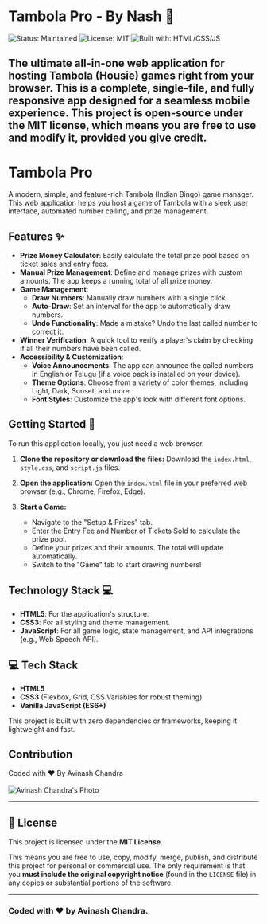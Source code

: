 # Tambola Pro - By Nash 🎲

![Status: Maintained](https://img.shields.io/badge/status-maintained-green.svg)
![License: MIT](https://img.shields.io/badge/License-MIT-yellow.svg)
![Built with: HTML/CSS/JS](https://img.shields.io/badge/Built%20with-HTML%2FCSS%2FJS-orange.svg)

The ultimate all-in-one web application for hosting Tambola (Housie) games right from your browser. This is a complete, single-file, and fully responsive app designed for a seamless mobile experience. This project is open-source under the MIT license, which means you are free to use and modify it, provided you give credit.
---

# Tambola Pro

A modern, simple, and feature-rich Tambola (Indian Bingo) game manager. This web application helps you host a game of Tambola with a sleek user interface, automated number calling, and prize management.

## Features ✨

* **Prize Money Calculator**: Easily calculate the total prize pool based on ticket sales and entry fees.
* **Manual Prize Management**: Define and manage prizes with custom amounts. The app keeps a running total of all prize money.
* **Game Management**:
    * **Draw Numbers**: Manually draw numbers with a single click.
    * **Auto-Draw**: Set an interval for the app to automatically draw numbers.
    * **Undo Functionality**: Made a mistake? Undo the last called number to correct it.
* **Winner Verification**: A quick tool to verify a player's claim by checking if all their numbers have been called.
* **Accessibility & Customization**:
    * **Voice Announcements**: The app can announce the called numbers in English or Telugu (if a voice pack is installed on your device).
    * **Theme Options**: Choose from a variety of color themes, including Light, Dark, Sunset, and more.
    * **Font Styles**: Customize the app's look with different font options.

## Getting Started 🚀

To run this application locally, you just need a web browser.

1.  **Clone the repository or download the files:**
    Download the `index.html`, `style.css`, and `script.js` files.

2.  **Open the application:**
    Open the `index.html` file in your preferred web browser (e.g., Chrome, Firefox, Edge).

3.  **Start a Game:**
    * Navigate to the "Setup & Prizes" tab.
    * Enter the Entry Fee and Number of Tickets Sold to calculate the prize pool.
    * Define your prizes and their amounts. The total will update automatically.
    * Switch to the "Game" tab to start drawing numbers!

## Technology Stack 💻

* **HTML5**: For the application's structure.
* **CSS3**: For all styling and theme management.
* **JavaScript**: For all game logic, state management, and API integrations (e.g., Web Speech API).


## 💻 Tech Stack

* **HTML5**
* **CSS3** (Flexbox, Grid, CSS Variables for robust theming)
* **Vanilla JavaScript (ES6+)**

This project is built with zero dependencies or frameworks, keeping it lightweight and fast.

## Contribution

Coded with ❤️ By Avinash Chandra
<br>
<br>
![Avinash Chandra's Photo](https://lh3.googleusercontent.com/a/ACg8ocK_sVML1Uy3xHPPdkO63ZNk2WVPWcbY2wk-7gE6M5B6eg7Vo8V-7Q=s96-c)

---

## 📜 License

This project is licensed under the **MIT License**.

This means you are free to use, copy, modify, merge, publish, and distribute this project for personal or commercial use. The only requirement is that you **must include the original copyright notice** (found in the `LICENSE` file) in any copies or substantial portions of the software.

---

### Coded with ❤️ by **Avinash Chandra**.
